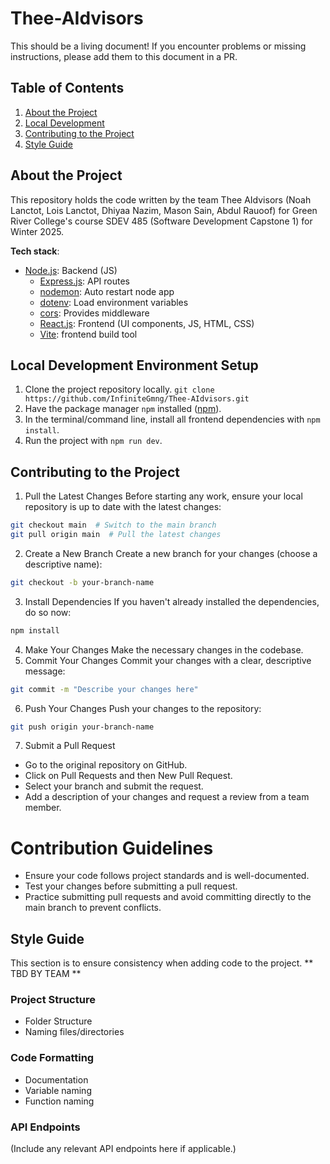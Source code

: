 # Thee-AIdvisors

This should be a living document! If you encounter problems or missing instructions, please add them to this document in a PR.  
 
## Table of Contents

1. [About the Project](#about-the-project)
2. [Local Development](#local-development)
3. [Contributing to the Project](#contributing-to-the-project)
4. [Style Guide](#style-guide)

## About the Project

This repository holds the code written by the team Thee AIdvisors (Noah Lanctot, Lois Lanctot, Dhiyaa Nazim, Mason Sain, Abdul Rauoof) for Green River College's course SDEV 485 (Software Development Capstone 1) for Winter 2025.

**Tech stack**:

- [Node.js](https://nodejs.org/en): Backend (JS)
  - [Express.js](https://expressjs.com/): API routes
  - [nodemon](https://www.npmjs.com/package/nodemon): Auto restart node app
  - [dotenv](https://www.npmjs.com/package/dotenv): Load environment variables
  - [cors](https://www.npmjs.com/package/cors): Provides middleware
  - [React.js](https://react.dev/): Frontend (UI components, JS, HTML, CSS)
  - [Vite](https://vite.dev/): frontend build tool

## Local Development Environment Setup

1. Clone the project repository locally.
   `git clone https://github.com/InfiniteGmng/Thee-AIdvisors.git`
2. Have the package manager `npm` installed ([npm](https://www.npmjs.com/)).
3. In the terminal/command line, install all frontend dependencies with `npm install`.
4. Run the project with `npm run dev`.

## Contributing to the Project

1. Pull the Latest Changes
Before starting any work, ensure your local repository is up to date with the latest changes:
```sh
git checkout main  # Switch to the main branch
git pull origin main  # Pull the latest changes
```
2. Create a New Branch
Create a new branch for your changes (choose a descriptive name):
```sh
git checkout -b your-branch-name
```
3. Install Dependencies
If you haven't already installed the dependencies, do so now:
```sh
npm install
```
4. Make Your Changes
Make the necessary changes in the codebase.
5. Commit Your Changes
Commit your changes with a clear, descriptive message:
```sh
git commit -m "Describe your changes here"
```
6. Push Your Changes
Push your changes to the repository:
```sh
git push origin your-branch-name
```
7. Submit a Pull Request
- Go to the original repository on GitHub.
- Click on Pull Requests and then New Pull Request.
- Select your branch and submit the request.
- Add a description of your changes and request a review from a team member.

# Contribution Guidelines

- Ensure your code follows project standards and is well-documented.
- Test your changes before submitting a pull request.
- Practice submitting pull requests and avoid committing directly to the main branch to prevent conflicts.

## Style Guide

This section is to ensure consistency when adding code to the project.
** TBD BY TEAM **

### Project Structure

- Folder Structure
- Naming files/directories

### Code Formatting

- Documentation
- Variable naming
- Function naming

### API Endpoints
(Include any relevant API endpoints here if applicable.)
